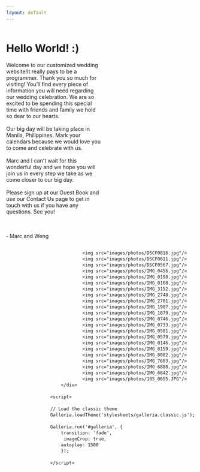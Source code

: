 ```yaml
---
layout: default
---	
```


<script src="http://ajax.googleapis.com/ajax/libs/jquery/1/jquery.js"></script>
<script src="javascripts/galleria-1.2.8.min.js"></script>
<div>
<div style="float:left; width: 50%;">
<h1>Hello World! :)</h1>
Welcome to our customized wedding website!It really pays to be a programmer.
 Thank you so much for visiting! You’ll find every piece of information you will need regarding our wedding celebration. We are so excited to be spending this special time with friends and family we hold so dear to our hearts. 
<br/>
<br/>
Our big day will be taking place in Manila, Philippines. Mark your calendars because we would love you to come and celebrate with us.
<br/>
<br/>
 Marc and I can't wait for this wonderful day and we hope you will join us in every step we take as we come closer to our big day. 

<br/>
<br/>
Please sign up at our Guest Book and  use our Contact Us page to get in touch with us if you have any questions. See you!

<br/><br/>
&dash; Marc and Weng
</div>
<div style="float:right">
<div id="galleria">

                <img src="images/photos/DSCF0816.jpg"/>
                <img src="images/photos/DSCF0611.jpg"/>
                <img src="images/photos/DSCF0567.jpg"/>
                <img src="images/photos/IMG_0456.jpg"/>
                <img src="images/photos/IMG_0198.jpg"/>
                <img src="images/photos/IMG_0168.jpg"/>
                <img src="images/photos/IMG_3152.jpg"/>
                <img src="images/photos/IMG_2748.jpg"/>
                <img src="images/photos/IMG_2701.jpg"/>
                <img src="images/photos/IMG_1987.jpg"/>
                <img src="images/photos/IMG_1879.jpg"/>
                <img src="images/photos/IMG_0746.jpg"/>
                <img src="images/photos/IMG_0733.jpg"/>
                <img src="images/photos/IMG_0581.jpg"/>
                <img src="images/photos/IMG_0579.jpg"/>
                <img src="images/photos/IMG_0146.jpg"/>
                <img src="images/photos/IMG_8159.jpg"/>
                <img src="images/photos/IMG_8082.jpg"/>
                <img src="images/photos/IMG_7683.jpg"/>
                <img src="images/photos/IMG_6880.jpg"/>
                <img src="images/photos/IMG_6642.jpg"/>
                <img src="images/photos/105_0655.JPG"/>
        </div>
	
	<script>

    // Load the classic theme
    Galleria.loadTheme('stylesheets/galleria.classic.js');

    Galleria.run('#galleria', {
        transition: 'fade',
         imageCrop: true,
        autoplay: 1500
        });

    </script>

</div>
<div style="clear:both">
</div>
</div>

